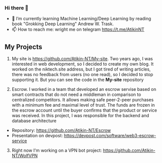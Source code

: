 ### Hi there 👋

- 🌱 I’m currently learning Machine Learning/Deep Learning by reading book "Grokking Deep Learning" Andrew W. Trask. 
- 📫 How to reach me: wright me on telegram https://t.me/AtikinNT

## My Projects

1. My site is https://github.com/Atikin-NT/My-site. Two years ago, I was interested in web development, so I decided to create my own blog. It worked on the niktech.site address, but I got tired of writing articles, there was no feedback from users (no one read), so I decided to stop supporting it. But you can see the code in the **My-site** repository

2. Escrow. I worked in a team that developed an escrow servise based on smart contracts that do not need a middleman in comparison to centralized competitors. It allows making safe peer-2-peer purchases with a minimum fee and maximal level of trust. The funds are frozen in the escrow account until the buyer confirms that the product or service was received. In this project, I was responsible for the backend and database architecture
 - Repository: https://github.com/Atikin-NT/Escrow
 - Presentation on devpost: https://devpost.com/software/web3-escrow-service
 
3. Right now I'm working on a VPN bot project: https://github.com/Atikin-NT/WolfVPN
